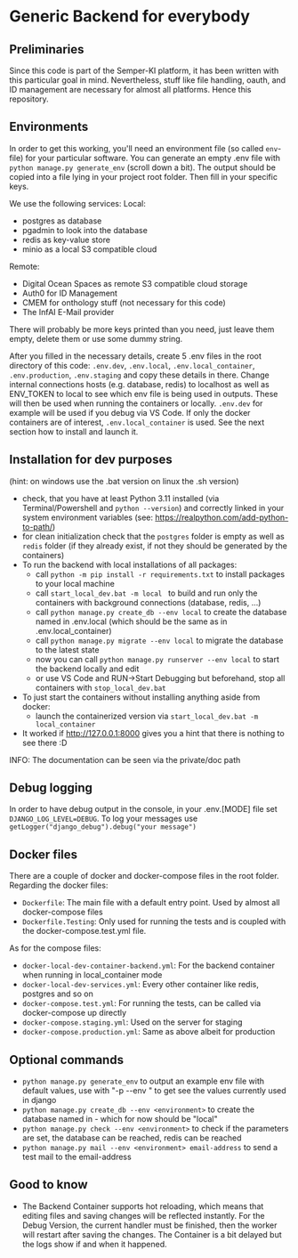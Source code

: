 # Generic Backend for everybody

## Preliminaries
Since this code is part of the Semper-KI platform, it has been written with this particular goal in mind. Nevertheless, stuff like file handling, oauth, and ID management are necessary for almost all platforms. Hence this repository. 

## Environments
In order to get this working, you'll need an environment file (so called `env`-file) for your particular software. You can generate an empty .env file with ```python manage.py generate_env``` (scroll down a bit). The output should be copied into a file lying in your project root folder. Then fill in your specific keys.

We use the following services:
Local:
- postgres as database
- pgadmin to look into the database
- redis as key-value store
- minio as a local S3 compatible cloud

Remote:
- Digital Ocean Spaces as remote S3 compatible cloud storage
- Auth0 for ID Management
- CMEM for onthology stuff (not necessary for this code)
- The InfAI E-Mail provider

There will probably be more keys printed than you need, just leave them empty, delete them or use some dummy string.

After you filled in the necessary details, create 5 .env files in the root directory of this code: `.env.dev`, `.env.local`, `.env.local_container`, `.env.production`, `.env.staging` and copy these details in there. Change internal connections hosts (e.g. database, redis) to localhost as well as ENV_TOKEN to local to see which env file is being used in outputs.
These will then be used when running the containers or locally. `.env.dev` for example will be used if you debug via VS Code. If only the docker containers are of interest, `.env.local_container` is used. See the next section how to install and launch it.

## Installation for dev purposes
(hint: on windows use the .bat version on linux the .sh version)

- check, that you have at least Python 3.11 installed (via Terminal/Powershell and `python --version`) and correctly linked in your system environment variables (see: https://realpython.com/add-python-to-path/)
- for clean initialization check that the `postgres` folder is empty as well as `redis` folder (if they already exist, if not they should be generated by the containers)
- To run the backend with local installations of all packages:
  - call ```python -m pip install -r requirements.txt``` to install packages to your local machine 
  - call ```start_local_dev.bat -m local ``` to build and run only the containers with background connections (database, redis, ...)
  - call ```python manage.py create_db --env local``` to create the database named in .env.local (which should be the same as in .env.local_container) 
  - call ```python manage.py migrate --env local``` to migrate the database to the latest state 
  - now you can call ```python manage.py runserver --env local``` to start the backend locally and edit 
  - or use VS Code and RUN->Start Debugging but beforehand, stop all containers with ```stop_local_dev.bat```
- To just start the containers without installing anything aside from docker:
  - launch the containerized version via ```start_local_dev.bat -m local_container```
- It worked if http://127.0.0.1:8000 gives you a hint that there is nothing to see there :D

INFO: The documentation can be seen via the private/doc path

## Debug logging
In order to have debug output in the console, in your .env.[MODE] file set ```DJANGO_LOG_LEVEL=DEBUG```.
To log your messages use ```getLogger("django_debug").debug("your message")```

## Docker files
There are a couple of docker and docker-compose files in the root folder. 
Regarding the docker files:
- `Dockerfile`: The main file with a default entry point. Used by almost all docker-compose files
- `Dockerfile.Testing`: Only used for running the tests and is coupled with the docker-compose.test.yml file.

As for the compose files:
- `docker-local-dev-container-backend.yml`: For the backend container when running in local_container mode
- `docker-local-dev-services.yml`: Every other container like redis, postgres and so on
- `docker-compose.test.yml`: For running the tests, can be called via docker-compose up directly
- `docker-compose.staging.yml`: Used on the server for staging
- `docker-compose.production.yml`: Same as above albeit for production

## Optional commands
- ```python manage.py generate_env``` to output an example env file with default values, use with "-p --env <environment>" to get see the values currently used in django
- ```python manage.py create_db --env <environment>``` to create the database named in <environment> - which for now should be "local"
- ```python manage.py check --env <environment>``` to check if the parameters are set, the database can be reached, redis can be reached
- ```python manage.py mail --env <environment> email-address``` to send a test mail to the email-address

## Good to know
- The Backend Container supports hot reloading, which means that editing files and saving changes will be reflected instantly. For the Debug Version, the current handler must be finished, then the worker will restart after saving the changes. The Container is a bit delayed but the logs show if and when it happened.

